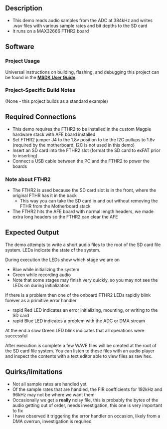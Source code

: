 ## Description

- This demo reads audio samples from the ADC at 384kHz and writes .wav files with various sample rates and bit depths to the SD card
- It runs on a MAX32666 FTHR2 board

## Software

### Project Usage

Universal instructions on building, flashing, and debugging this project can be found in the **[MSDK User Guide](https://analogdevicesinc.github.io/msdk/USERGUIDE/)**.

### Project-Specific Build Notes

(None - this project builds as a standard example)

## Required Connections

- This demo requires the FTHR2 to be installed in the custom Magpie hardware stack with AFE board installed
- Set FTHR2 jumper J4 to the 1.8v position to tie the I2C pullups to 1.8v (required by the motherboard, I2C is not used in this demo)
- Insert an SD card into the FTHR2 slot (format the SD card to exFAT prior to inserting)
- Connect a USB cable between the PC and the FTHR2 to power the boards

### Note about FTHR2
- The FTHR2 is used because the SD card slot is in the front, where the original FTHR has it in the back
    - This way you can take the SD card in and out without removing the FTHR from the Motherboard stack
- The FTHR2 hits the AFE board with normal length headers, we made extra long headers so the FTHR2 can clear the AFE

## Expected Output

The demo attempts to write a short audio files to the root of the SD card file system. LEDs indicate the state of the system.

During execution the LEDs show which stage we are on

- Blue while initializing the system
- Green while recording audio
- Note that some stages may finish very quickly, so you may not see the LEDs on during initialization

If there is a problem then one of the onboard FTHR2 LEDs rapidly blink forever as a primitive error handler

- rapid Red LED indicates an error initializing, mounting, or writing to the SD card
- rapid Blue LED indicates a problem with the ADC or DMA stream


At the end a slow Green LED blink indicates that all operations were successful

After execution is complete a few WAVE files will be created at the root of the SD card file system. You can listen to these
files with an audio player and inspect the contents with a text editor able to view files as raw hex.

## Quirks/limitations
- Not all sample rates are handled yet
- Of the sample rates that are handled, the FIR coefficients for 192kHz and 96kHz may not be where we want them
- Occasionally we get a __really__ noisy file, this is probably the bytes of the audio getting out of order, needs investigation, this one is very important to fix
- I have observed it triggering the error handler on occasion, likely from a DMA overrun, investigation is required
